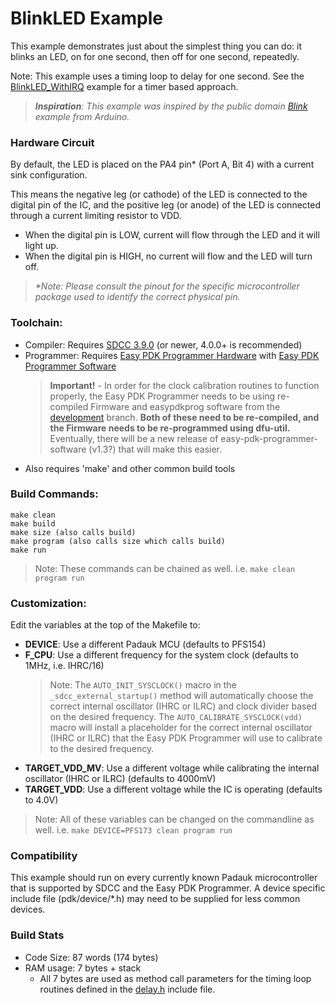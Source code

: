 # BlinkLED Example

This example demonstrates just about the simplest thing you can do: it blinks an LED, on for one second, then off for one second, repeatedly.

Note: This example uses a timing loop to delay for one second.
See the [BlinkLED_WithIRQ](../BlinkLED_WithIRQ) example for a timer based approach. 

> _**Inspiration**: This example was inspired by the public domain [Blink](https://www.arduino.cc/en/Tutorial/Blink) example from Arduino._

### Hardware Circuit
By default, the LED is placed on the PA4 pin* (Port A, Bit 4) with a current sink configuration.

This means the negative leg (or cathode) of the LED is connected to the digital pin of the IC, and the positive leg (or anode) of the LED is connected through a current limiting resistor to VDD.
- When the digital pin is LOW, current will flow through the LED and it will light up.
- When the digital pin is HIGH, no current will flow and the LED will turn off.

>_*Note: Please consult the pinout for the specific microcontroller package used to identify the correct physical pin._

### Toolchain:
- Compiler: Requires [SDCC 3.9.0](http://sdcc.sourceforge.net/) (or newer, 4.0.0+ is recommended)
- Programmer: Requires [Easy PDK Programmer Hardware](https://github.com/free-pdk/easy-pdk-programmer-hardware) with [Easy PDK Programmer Software](https://github.com/free-pdk/easy-pdk-programmer-software)
  > **Important!** - In order for the clock calibration routines to function properly, the Easy PDK Programmer needs to be using re-compiled Firmware and easypdkprog software from the [development](https://github.com/free-pdk/easy-pdk-programmer-software/tree/development) branch.
  > **Both of these need to be re-compiled, and the Firmware needs to be re-programmed using dfu-util.**
  > Eventually, there will be a new release of easy-pdk-programmer-software (v1.3?) that will make this easier.
- Also requires 'make' and other common build tools

### Build Commands:
```
make clean
make build
make size (also calls build)
make program (also calls size which calls build)
make run
```
> Note: These commands can be chained as well.  i.e. `make clean program run`


### Customization:
Edit the variables at the top of the Makefile to:
- **DEVICE**: Use a different Padauk MCU (defaults to PFS154)
- **F_CPU**: Use a different frequency for the system clock (defaults to 1MHz, i.e. IHRC/16)
  > Note: The `AUTO_INIT_SYSCLOCK()` macro in the `_sdcc_external_startup()` method will automatically choose the correct internal oscillator (IHRC or ILRC) and clock divider based on the desired frequency.
  > The `AUTO_CALIBRATE_SYSCLOCK(vdd)` macro will install a placeholder for the correct internal oscillator (IHRC or ILRC) that the Easy PDK Programmer will use to calibrate to the desired frequency.
- **TARGET_VDD_MV**: Use a different voltage while calibrating the internal oscillator (IHRC or ILRC) (defaults to 4000mV)
- **TARGET_VDD**: Use a different voltage while the IC is operating (defaults to 4.0V)

> Note: All of these variables can be changed on the commandline as well.  i.e. `make DEVICE=PFS173 clean program run` 

### Compatibility
This example should run on every currently known Padauk microcontroller that is supported by SDCC and the Easy PDK Programmer.
A device specific include file (pdk/device/*.h) may need to be supplied for less common devices.

### Build Stats
- Code Size: 87 words (174 bytes)
- RAM usage: 7 bytes + stack
  - All 7 bytes are used as method call parameters for the timing loop routines defined in the [delay.h](../include/delay.h) include file.

